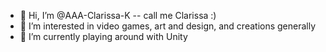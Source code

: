- 👋 Hi, I’m @AAA-Clarissa-K -- call me Clarissa :)
- 💞️ I’m interested in video games, art and design, and creations generally
- 🌱 I’m currently playing around with Unity

<!---
AAA-Clarissa-K/AAA-Clarissa-K is a ✨ special ✨ repository because its `README.md` (this file) appears on your GitHub profile.
You can click the Preview link to take a look at your changes.
--->
